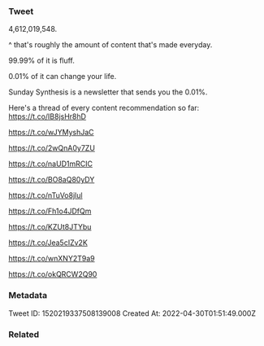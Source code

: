 ### Tweet
4,612,019,548.

^ that's roughly the amount of content that's made everyday.

99.99% of it is fluff.

0.01% of it can change your life.

Sunday Synthesis is a newsletter that sends you the 0.01%.

Here's a thread of every content recommendation so far:
https://t.co/IB8jsHr8hD

https://t.co/wJYMyshJaC

https://t.co/2wQnA0y7ZU

https://t.co/naUD1mRCIC

https://t.co/BO8aQ80yDY

https://t.co/nTuVo8jlul

https://t.co/Fh1o4JDfQm

https://t.co/KZUt8JTYbu

https://t.co/Jea5cIZv2K

https://t.co/wnXNY2T9a9

https://t.co/okQRCW2Q90

### Metadata
Tweet ID: 1520219337508139008
Created At: 2022-04-30T01:51:49.000Z

### Related

